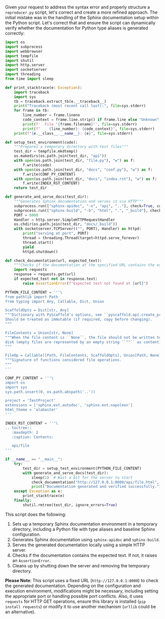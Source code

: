 Given your request to address the syntax error and properly structure a `reproducer.py` script, let's correct and create a more refined approach. The initial mistake was in the handling of the Sphinx documentation setup within the Python script. Let's correct that and ensure the script can dynamically verify whether the documentation for Python type aliases is generated correctly:

```python
import os
import subprocess
import webbrowser
import tempfile
import shutil
import http.server
import socketserver
import threading
from time import sleep

def print_stacktrace(e: Exception):
    import traceback
    import sys
    tb = traceback.extract_tb(e.__traceback__)
    print("Traceback (most recent call last):", file=sys.stderr)
    for frame in tb:
        line_number = frame.lineno
        code_context = frame.line.strip() if frame.line else "Unknown"
        print(f'  File "{frame.filename}"', file=sys.stderr)
        print(f"    {line_number}: {code_context}", file=sys.stderr)
    print(f"{e.__class__.__name__}: {e}", file=sys.stderr)

def setup_test_environment(code):
    """Prepares a temporary directory with test files"""
    test_dir = tempfile.mkdtemp()
    os.makedirs(os.path.join(test_dir, "api"))
    with open(os.path.join(test_dir, "file.py"), "w") as f:
        f.write(code)
    with open(os.path.join(test_dir, "docs", "conf.py"), "w") as f:
        f.write(CONF_PY_CONTENT)
    with open(os.path.join(test_dir, "docs", "index.rst"), "w") as f:
        f.write(INDEX_RST_CONTENT)
    return test_dir

def generate_and_serve_docs(test_dir):
    """Generates Sphinx documentation and serves it via HTTP"""
    subprocess.run(["sphinx-apidoc", "-o", "api", ".."], check=True, cwd=test_dir)
    subprocess.run(["sphinx-build", "-b", "html", ".", "_build"], check=True, cwd=os.path.join(test_dir, "docs"))
    PORT = 8000
    Handler = http.server.SimpleHTTPRequestHandler
    os.chdir(os.path.join(test_dir, "docs/_build"))
    with socketserver.TCPServer(("", PORT), Handler) as httpd:
        print("serving at port", PORT)
        thread = threading.Thread(target=httpd.serve_forever)
        thread.start()
        yield
        httpd.shutdown()

def check_documentation(url, expected_text):
    """Checks if the documentation at the specified URL contains the expected text"""
    import requests
    response = requests.get(url)
    if expected_text not in response.text:
        raise AssertionError(f"Expected text not found at {url}")

PYTHON_FILE_CONTENT = '''\
from pathlib import Path
from typing import Any, Callable, Dict, Union

ScaffoldOpts = Dict[str, Any]
"""Dictionary with PyScaffold's options, see ``pyscaffold.api.create_project``.
Should be treated as immutable (if required, copy before changing).
"""

FileContents = Union[str, None]
"""When the file content is ``None``, the file should not be written to
disk (empty files are represented by an empty string ``""`` as content).
"""

FileOp = Callable[[Path, FileContents, ScaffoldOpts], Union[Path, None]]
"""Signature of functions considered file operations.
"""
'''

CONF_PY_CONTENT = '''\
import os
import sys
sys.path.insert(0, os.path.abspath('..'))

project = 'TestProject'
extensions = ['sphinx.ext.autodoc', 'sphinx.ext.napoleon']
html_theme = 'alabaster'
'''

INDEX_RST_CONTENT = '''\
.. toctree::
   :maxdepth: 2
   :caption: Contents:

   api/file
'''

if __name__ == "__main__":
    try:
        test_dir = setup_test_environment(PYTHON_FILE_CONTENT)
        with generate_and_serve_docs(test_dir):
            sleep(1)  # Wait a bit for the server to start
            check_documentation("http://127.0.0.1:8000/api/file.html", "PyScaffold's options")
            print("Documentation generated and verified successfully.")
    except Exception as e:
        print_stacktrace(e)
    finally:
        shutil.rmtree(test_dir, ignore_errors=True)
```

This script does the following:

1. Sets up a temporary Sphinx documentation environment in a temporary directory, including a Python file with type aliases and baseline Sphinx configuration.
2. Generates Sphinx documentation using `sphinx-apidoc` and `sphinx-build`.
3. Serves the generated documentation locally using a simple HTTP server.
4. Checks if the documentation contains the expected text. If not, it raises an `AssertionError`.
5. Cleans up by shutting down the server and removing the temporary directory.

**Please Note**: This script uses a fixed URL (`http://127.0.0.1:8000`) to check the generated documentation. Depending on the configuration and execution environment, modifications might be necessary, including setting the appropriate port or handling possible port conflicts. Also, it uses `requests` for HTTP GET operations, ensure this library is installed (`pip install requests`) or modify it to use another mechanism (`urllib` could be an alternative).